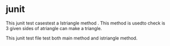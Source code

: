 # junit

This junit test casestest a Istriangle method . This method is usedto check is 3 given sides of atriangle can make a triangle.

This junit test file test both main method and istriangle method.
